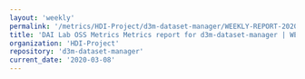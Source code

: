 ```yaml
---
layout: 'weekly'
permalink: '/metrics/HDI-Project/d3m-dataset-manager/WEEKLY-REPORT-2020-03-08'
title: 'DAI Lab OSS Metrics Metrics report for d3m-dataset-manager | WEEKLY-REPORT-2020-03-08'
organization: 'HDI-Project'
repository: 'd3m-dataset-manager'
current_date: '2020-03-08'
---
```


